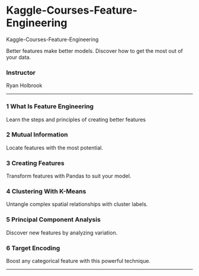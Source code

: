 # Kaggle-Courses-Feature-Engineering
Kaggle-Courses-Feature-Engineering



Better features make better models. Discover how to get the most out of your data.

### Instructor
Ryan Holbrook

-------


### 1  What Is Feature Engineering
Learn the steps and principles of creating better features

### 2  Mutual Information
Locate features with the most potential.


### 3  Creating Features
Transform features with Pandas to suit your model.


### 4  Clustering With K-Means
Untangle complex spatial relationships with cluster labels.

### 5  Principal Component Analysis
Discover new features by analyzing variation.

### 6 Target Encoding
Boost any categorical feature with this powerful technique.






-------


